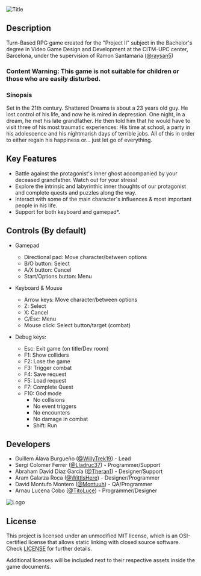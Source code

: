 ![Title](https://github.com/WillyTrek19/Project-19-2000/blob/master/docs/Wiki%20Resources/Title.png)

## Description

Turn-Based RPG game created for the "Project II" subject in the Bachelor's degree in Video Game Design and Development at the CITM-UPC center, Barcelona, under the supervision of Ramon Santamaría ([@raysan5](https://github.com/raysan5))

### **Content Warning: This game is not suitable for children or those who are easily disturbed.**

### Sinopsis
Set in the 21th century. Shattered Dreams is about a 23 years old guy. He lost control of his life, and now he is mired in depression. One night, in a dream, he met his late grandfather. He then told him that he would have to visit three of his most traumatic experiences: His time at school, a party in his adolescence and his nightmarish days of terrible jobs. All of this in order to either regain his happiness or... just let go of everything.

## Key Features
- Battle against the protagonist's inner ghost accompanied by your deceased grandfather. Watch out for your stress!
- Explore the intrinsic and labyrinthic inner thoughts of our protagonist and complete quests and puzzles along the way.
- Interact with some of the main character's influences & most important people in his life.
- Support for both keyboard and gamepad*.

## Controls (By default)
- Gamepad
  - Directional pad: Move character/between options
  - B/O button: Select
  - A/X button: Cancel
  - Start/Options button: Menu

- Keyboard & Mouse
  - Arrow keys: Move character/between options
  - Z: Select
  - X: Cancel
  - C/Esc: Menu
  - Mouse click: Select button/target (combat)

- Debug keys:
  - Esc: Exit game (on title/Dev room)
  - F1: Show colliders
  - F2: Lose the game
  - F3: Trigger combat
  - F4: Save request
  - F5: Load request
  - F7: Complete Quest
  - F10: God mode
    - No collisions
    - No event triggers
    - No encounters
    - No damage in combat
    - Shift: Run

## Developers

 - Guillem Álava Burgueño ([@WillyTrek19](https://github.com/WillyTrek19/)) - Lead
 - Sergi Colomer Ferrer ([@Lladruc37](https://github.com/Lladruc37)) - Programmer/Support
 - Abraham David Díaz García ([@Theran1](https://github.com/Theran1))  - Designer/Support
 - Aram Galarza Roca ([@WittIsHere](https://github.com/WittIsHere)) - Designer/Programmer
 - David Montufo Montero ([@Montuuh](https://github.com/Montuuh)) - QA/Programmer
 - Arnau Lucena Cobo ([@TitoLuce](https://github.com/TitoLuce)) - Programmer/Designer

![Logo](https://github.com/WillyTrek19/Project-19-2000/blob/master/docs/Wiki%20Resources/LogoSmall.png)

## License

This project is licensed under an unmodified MIT license, which is an OSI-certified license that allows static linking with closed source software. Check [LICENSE](LICENSE) for further details.

Additional licenses will be included next to their respective assets inside the game documents.
